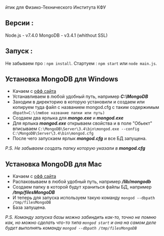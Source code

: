 йтик для Физико-Технического Института КФУ
## Версии :
Node.js - v7.4.0
MongoDB - v3.4.1 (whithout SSL)
## Запуск :
Не забываем про : `npm install`.
Стартуем : `npm start` или `node main.js`.
## Установка MongoDB для Windows
* Качаем с [офф сайта](https://www.mongodb.com)
* Устанавливаем в любой удобный путь, например ***С:\MongoDB***
* Заходим в директорию в которую установили и создаем или копируем туда файл с названием mongod.cfg с таким содержимым
`dbpath=C:\(любое название папки или путь)`
* Создаем два ярлыка для ***mongo.exe*** и ***mongod.exe***
* Для ярлыка ***mongod.exe*** открываем свойства и в поле "Обьект" вписываем
`C:\MongoDB\Server\3.4\bin\mongod.exe --config C:\MongoDB\Server\3.4\bin\mongod.cfg`
* После чего запускаем ярлык ***mongod.cfg*** и все БД запущена.

*P.S. Не забываем создать папку которую указали в ***mongod.cfg****

## Установка MongoDB для Mac
* Качаем с [офф сайта](https://www.mongodb.com)
* Распаковываем в любой удобный путь, например ***/lib/mongodb***
* Создаем папку в которой будут храниться файлы БД, например ***/tmp/filesMongoDB***
* И теперь для запуска используем такую команду `mongod --dbpath /tmp/filesMongoDB`
* База запущена.

*P.S. Команду запуска базы можно забиндить как-то, точно не помню как, но можно сделать что-то типа `mongod start` и она на самом деле будет выполнять команду `mongod --dbpath /tmp/filesMongoDB`*
